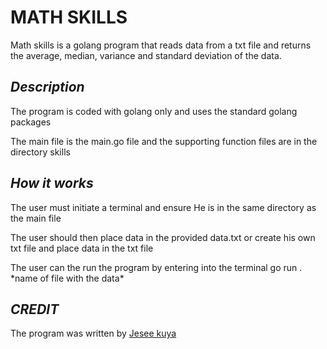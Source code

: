 # __MATH SKILLS__

<p>Math skills is a golang program that reads data from a txt file and returns the average, median, variance and standard deviation of the data.<p>

## _Description_

<p>The program is coded with golang only and uses the standard golang packages<p>
<p>The main file is the main.go file and the supporting function files are in the directory skills <p>

## *How it works*

<p> The user must initiate a terminal and ensure He is in the same directory as the main file<p>
<p>The user should then place data in the provided data.txt or create his own txt file and place data in the txt file<p>
<p>The user can the run the program  by entering into the terminal go run . *name of file with the data*<p>

## *CREDIT*

The program was written by [Jesee kuya](https://github.com/jesee-kuya)
